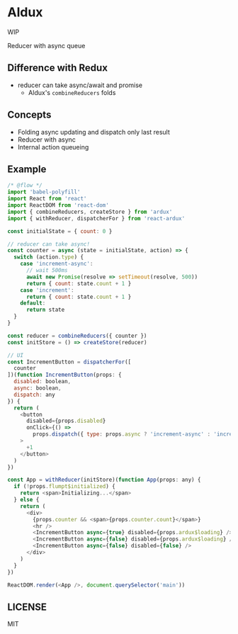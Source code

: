 # Aldux

WIP

Reducer with async queue

## Difference with Redux

- reducer can take async/await and promise
  - Aldux's `combineReducers` folds

## Concepts

- Folding async updating and dispatch only last result
- Reducer with async
- Internal action queueing

## Example

```js
/* @flow */
import 'babel-polyfill'
import React from 'react'
import ReactDOM from 'react-dom'
import { combineReducers, createStore } from 'ardux'
import { withReducer, dispatcherFor } from 'react-ardux'

const initialState = { count: 0 }

// reducer can take async!
const counter = async (state = initialState, action) => {
  switch (action.type) {
    case 'increment-async':
      // wait 500ms
      await new Promise(resolve => setTimeout(resolve, 500))
      return { count: state.count + 1 }
    case 'increment':
      return { count: state.count + 1 }
    default:
      return state
  }
}

const reducer = combineReducers({ counter })
const initStore = () => createStore(reducer)

// UI
const IncrementButton = dispatcherFor([
  counter
])(function IncrementButton(props: {
  disabled: boolean,
  async: boolean,
  dispatch: any
}) {
  return (
    <button
      disabled={props.disabled}
      onClick={() =>
        props.dispatch({ type: props.async ? 'increment-async' : 'increment' })}
    >
      +1
    </button>
  )
})

const App = withReducer(initStore)(function App(props: any) {
  if (!props.flumpt$initialized) {
    return <span>Initializing...</span>
  } else {
    return (
      <div>
        {props.counter && <span>{props.counter.count}</span>}
        <hr />
        <IncrementButton async={true} disabled={props.ardux$loading} />
        <IncrementButton async={false} disabled={props.ardux$loading} />
        <IncrementButton async={false} disabled={false} />
      </div>
    )
  }
})

ReactDOM.render(<App />, document.querySelector('main'))

```

## LICENSE

MIT
